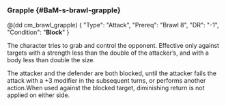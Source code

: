 ### Grapple {#BaM-s-brawl-grapple}


@(dd cm_brawl_grapple)
{ "Type": "Attack",
	"Prereq": "Brawl 8",
	"DR": "-1",
	"Condition": "__Block__"
}

The character tries to grab and control the opponent. Effective only against
targets with a strength less than the double of the attacker’s, and with a body
less than double the size.

The attacker and the defender are both blocked, until the attacker fails the
attack with a +3 modifier in the subsequent turns, or performs another
action.When used against the blocked target, diminishing return is not applied
on either side.

